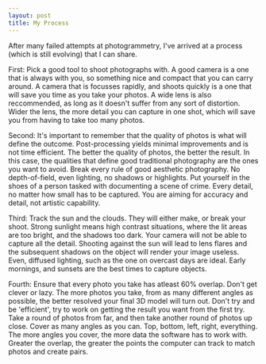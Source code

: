 ```yaml
---
layout: post
title: My Process
---
```


After many failed attempts at photogrammetry, I've arrived at a process (which is still evolving) that I can share.  

First: Pick a good tool to shoot photographs with. A good camera is a one that is always with you, so something nice and compact that you can carry around. A camera that is focusses rapidly, and shoots quickly is a one that will save you time as you take your photos. A wide lens is also reccommended, as long as it doesn't suffer from any sort of distortion. Wider the lens, the more detail you can capture in one shot, which will save you from having to take too many photos.  

Second: It's important to remember that the quality of photos is what will define the outcome. Post-processing yields minimal improvements and is not time efficient. The better the quality of photos, the better the result. In this case, the qualities that define good traditional photography are the ones you want to avoid. Break every rule of good aesthetic photography. No depth-of-field, even lighting, no shadows or highlights. Put yourself in the shoes of a person tasked with documenting a scene of crime. Every detail, no matter how small has to be captured. You are aiming for accuracy and detail, not artistic capability.  

Third: Track the sun and the clouds. They will either make, or break your shoot. Strong sunlight means high contrast situations, where the lit areas are too bright, and the shadows too dark. Your camera will not be able to capture all the detail. Shooting against the sun will lead to lens flares and the subsequent shadows on the object will render your image useless. Even, diffused lighting, such as the one on overcast days are ideal. Early mornings, and sunsets are the best times to capture objects.   

Fourth: Ensure that every photo you take has atleast 60% overlap. Don't get clever or lazy. The more photos you take, from as many different angles as possible, the better resolved your final 3D model will turn out. Don't try and be 'efficient', try to work on getting the result you want from the first try. Take a round of photos from far, and then take another round of photos up close. Cover as many angles as you can. Top, bottom, left, right, everything. The more angles you cover, the more data the software has to work with. Greater the overlap, the greater the points the computer can track to match photos and create pairs. 
